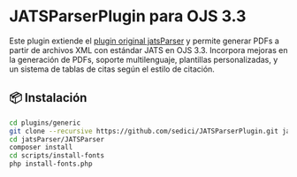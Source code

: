 # JATSParserPlugin para OJS 3.3

Este plugin extiende el [plugin original jatsParser](https://github.com/Vitaliy-1) y permite generar PDFs a partir de archivos XML con estándar JATS en OJS 3.3. Incorpora mejoras en la generación de PDFs, soporte multilenguaje, plantillas personalizadas, y un sistema de tablas de citas según el estilo de citación.

## 📦 Instalación

```bash
cd plugins/generic
git clone --recursive https://github.com/sedici/JATSParserPlugin.git jatsParser
cd jatsParser/JATSParser
composer install
cd scripts/install-fonts
php install-fonts.php
